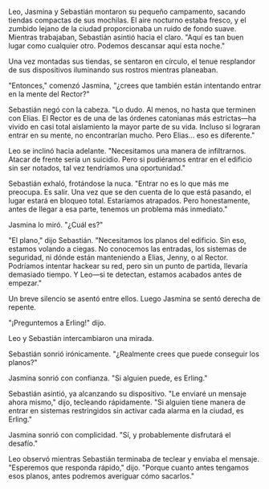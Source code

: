 Leo, Jasmina y Sebastián montaron su pequeño campamento, sacando tiendas compactas de sus mochilas. El aire nocturno estaba fresco, y el zumbido lejano de la ciudad proporcionaba un ruido de fondo suave. Mientras trabajaban, Sebastián asintió hacia el claro. "Aquí es tan buen lugar como cualquier otro. Podemos descansar aquí esta noche."

Una vez montadas sus tiendas, se sentaron en círculo, el tenue resplandor de sus dispositivos iluminando sus rostros mientras planeaban.

"Entonces," comenzó Jasmina, "¿crees que también están intentando entrar en la mente del Rector?"

Sebastián negó con la cabeza. "Lo dudo. Al menos, no hasta que terminen con Elias. El Rector es de una de las órdenes catonianas más estrictas—ha vivido en casi total aislamiento la mayor parte de su vida. Incluso si lograran entrar en su mente, no encontrarían mucho. Pero Elias... eso es diferente."

Leo se inclinó hacia adelante. "Necesitamos una manera de infiltrarnos. Atacar de frente sería un suicidio. Pero si pudiéramos entrar en el edificio sin ser notados, tal vez tendríamos una oportunidad."

Sebastián exhaló, frotándose la nuca. "Entrar no es lo que más me preocupa. Es salir. Una vez que se den cuenta de lo que está pasando, el lugar estará en bloqueo total. Estaríamos atrapados. Pero honestamente, antes de llegar a esa parte, tenemos un problema más inmediato."

Jasmina lo miró. "¿Cuál es?"

"El plano," dijo Sebastián. "Necesitamos los planos del edificio. Sin eso, estamos volando a ciegas. No conocemos las entradas, los sistemas de seguridad, ni dónde están manteniendo a Elias, Jenny, o al Rector. Podríamos intentar hackear su red, pero sin un punto de partida, llevaría demasiado tiempo. Y Leo—si te detectan, estamos acabados antes de empezar."

Un breve silencio se asentó entre ellos. Luego Jasmina se sentó derecha de repente.

"¡Preguntemos a Erling!" dijo.

Leo y Sebastián intercambiaron una mirada.

Sebastián sonrió irónicamente. "¿Realmente crees que puede conseguir los planos?"

Jasmina sonrió con confianza. "Si alguien puede, es Erling."

Sebastián asintió, ya alcanzando su dispositivo. "Le enviaré un mensaje ahora mismo," dijo, tecleando rápidamente. "Si alguien tiene manera de entrar en sistemas restringidos sin activar cada alarma en la ciudad, es Erling."

Jasmina sonrió con complicidad. "Sí, y probablemente disfrutará el desafío."

Leo observó mientras Sebastián terminaba de teclear y enviaba el mensaje. "Esperemos que responda rápido," dijo. "Porque cuanto antes tengamos esos planos, antes podremos averiguar cómo sacarlos."